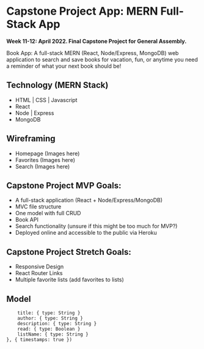 # Capstone Project App: MERN Full-Stack App

**Week 11-12: April 2022. Final Capstone Project for General Assembly.**

Book App: A full-stack MERN (React, Node/Express, MongoDB) web application to search and save books for vacation, fun, or anytime you need a reminder of what your next book should be!

<!-- App name ideas: Bookasauraus Recs, BookWorm, Book-Hook-Up, .ReadMe -->
<!-- ## Deployed Website

Hosted via Heroku:  -->


## Technology (MERN Stack)

- HTML | CSS | Javascript
- React
- Node | Express
- MongoDB


<!-- ## Repositories
    - Front-End: 
    - Back-End:  -->

<!-- 
## User Stories

- Homepage shows app features and links to login or register an account.
- User can create a new account and/or login.
- User can add plants to their "My Plants" section, creating a name, adding plant type, image url, room name, window direction, and notes about plant.
- Once a plant is added, user can edit or delete plant.
- User can complete watering tasks in their "My Tasks" section, as they are auto-generated after creating a new plant.
- User can add a plant status for any plant, adding status date, plant health (poor/good/excellent), and notes. Status can be edited or deleted. -->


## Wireframing

- Homepage (Images here)
- Favorites (Images here)
- Search (Images here)



## Capstone Project MVP Goals:

- A full-stack application (React + Node/Express/MongoDB)
- MVC file structure
- One model with full CRUD 
- Book API
- Search functionality (unsure if this might be too much for MVP?)
- Deployed online and accessible to the public via Heroku


## Capstone Project Stretch Goals:

- Responsive Design
- React Router Links
- Multiple favorite lists (add favorites to lists)


## Model

``` const bookSchema = new Schema({
    title: { type: String }
    author: { type: String }
    description: { type: String }
    read: { type: Boolean }
    listName: { type: String }
}, { timestamps: true })
```
